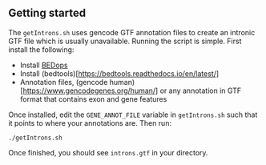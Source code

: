 
## Getting started

The `getIntrons.sh` uses gencode GTF annotation files to create an intronic GTF file which is usually unavailable. Running the script is simple. First install the following:

* Install [BEDops](https://bedops.readthedocs.io/en/latest/index.html)
* Install (bedtools)[https://bedtools.readthedocs.io/en/latest/]
* Annotation files, (gencode human)[https://www.gencodegenes.org/human/] or any annotation in GTF format that contains exon and gene features

Once installed, edit the `GENE_ANNOT_FILE` variable in `getIntrons.sh` such that it points to where your annotations are. Then run:

```
./getIntrons.sh
```

Once finished, you should see `introns.gtf` in your directory.
